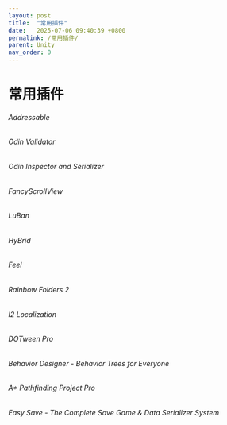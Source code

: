 ```yaml
---
layout: post
title:  "常用插件"
date:   2025-07-06 09:40:39 +0800
permalink: /常用插件/
parent: Unity
nav_order: 0
---
```


# 常用插件
###### Addressable
###### Odin Validator
###### Odin Inspector and Serializer
###### FancyScrollView
###### LuBan
###### HyBrid
###### Feel
###### Rainbow Folders 2
###### I2 Localization
###### DOTween Pro
###### Behavior Designer - Behavior Trees for Everyone
###### A* Pathfinding Project Pro
###### Easy Save - The Complete Save Game & Data Serializer System